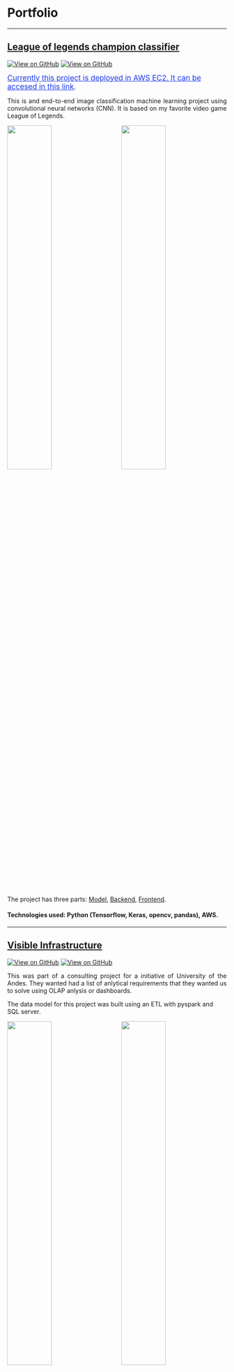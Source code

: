 # Portfolio
---

## [League of legends champion classifier](https://jglobaton10.github.io/LeagueOfLegendsChampionClassifier/)
[![View on GitHub](https://img.shields.io/badge/AWS-View_Web_App-orange?logo=Amazon)](http://ec2-18-191-142-227.us-east-2.compute.amazonaws.com/)
[![View on GitHub](https://img.shields.io/badge/GitHub-View_on_GitHub-blue?logo=GitHub)](https://github.com/jglobaton10/LeagueOfLegendsChampionClassifier)

<a href="http://ec2-18-191-142-227.us-east-2.compute.amazonaws.com/" style="color:#1B39ED; font-size:17px;" align="center"> Currently this project is deployed in AWS EC2. It can be accesed in this  link</a>.

<p align="justify">
This is and end-to-end image classification machine learning project using convolutional neural networks (CNN). It is based on my favorite video game <bold>League of Legends</bold>.
</p>
<p>
<img src="images/lol_gif_part_1_Trim-_2_.gif" width="45%"/>
&nbsp; &nbsp;  &nbsp;  &nbsp;
<img src="images/lol_gif_part_1_Trim.gif" width="45%"/>
</p>

The project has three parts: [Model](https://github.com/jglobaton10/LeagueOfLegendsChampionClassifier/blob/main/model/model.ipynb), [Backend](https://github.com/jglobaton10/LeagueOfLegendsChampionClassifier/blob/main/Flaskserver/server.py), [Frontend](https://github.com/jglobaton10/LeagueOfLegendsChampionClassifier/tree/main/Front_end).

#### Technologies used: Python (Tensorflow, Keras, opencv, pandas), AWS. 
---

## [Visible Infrastructure](https://jglobaton10.github.io/Visibleinfrastructure/)
[![View on GitHub](https://img.shields.io/badge/PowerBI-N_passengers_vs_empty_seats-yellow?logo=PowerBI)](https://app.powerbi.com/view?r=eyJrIjoiNTg2NmRjYzEtYWM0NS00NzQzLTliMGMtNDI1NTY1ZDc1ZjBmIiwidCI6IjQ0ODhlODRkLWI3NjMtNDUzOC1hY2EyLWU1ZTEwNGNlNTI0NiIsImMiOjN9&pageName=ReportSection)
[![View on GitHub](https://img.shields.io/badge/PowerBI-GDP_vs_N_of_flights-yellow?logo=PowerBI)](https://app.powerbi.com/view?r=eyJrIjoiNzM5MzIzYzMtY2E1Yy00MDg3LWI3ODYtMzQ3NDVlNGE5OGRmIiwidCI6IjQ0ODhlODRkLWI3NjMtNDUzOC1hY2EyLWU1ZTEwNGNlNTI0NiIsImMiOjN9&pageName=ReportSection)

<p align="justify">
This was part of a consulting project for a initiative of University of the Andes. They wanted had a list of anlytical requirements that they wanted us to solve using OLAP anlysis or dashboards. 

The data model for this project was built using an ETL with pyspark and SQL server. 
</p>
  
<p>
<img src="images/infraestructra visible2.gif" width="45%"/>
&nbsp; &nbsp;  &nbsp;  &nbsp;
<img src="images/infraestructura visible.gif" width="45%"/>
</p>


#### Technologies used: PowerBI, Python (pandas, pyspark, numpy, seaborn), SQL, SQL server. 
---

## [Legends of Runaterra Anlytics](https://github.com/jglobaton10/legendsOfRunaterraAnlytics)
[![View on GitHub](https://img.shields.io/badge/GitHub-View_on_GitHub-blue?logo=GitHub)](https://github.com/jglobaton10/legendsOfRunaterraAnlytics)
[![View on GitHub](https://img.shields.io/badge/PowerBI-View_on_PowerBI-yellow?logo=PowerBI)](https://app.powerbi.com/view?r=eyJrIjoiZjI4ZjUwNGEtMjVjZS00NzY2LTg4YTktNWI1MTdkNzFjNTk1IiwidCI6IjQ0ODhlODRkLWI3NjMtNDUzOC1hY2EyLWU1ZTEwNGNlNTI0NiIsImMiOjN9&pageName=ReportSection)


<p align="justify">
The objective of this project was to produce analytics about each card set of the popular collectible card game Legends of Runaterra. Each of the pages of the report represent a region of the game. 
  
This is an ongoing project. 
</p>
  
<p>
<img src="images/legendsOrR.gif" width="45%"/>
&nbsp; &nbsp;  &nbsp;  &nbsp;
<img src="images/lengendOfRuna2.gif" width="45%"/>
</p>


#### Technologies used: PowerBI, Python (pandas, pyspark, numpy, seaborn), SQL, SQL server. 
---

## Steam top 100 games

[![View on GitHub](https://img.shields.io/badge/PowerBI-View_on_PowerBI-yellow?logo=PowerBI)](https://app.powerbi.com/view?r=eyJrIjoiZDJmNDEwNjEtYzBjNS00YTgwLThlYTgtYWQyMTQ0NTc3M2FmIiwidCI6IjQ0ODhlODRkLWI3NjMtNDUzOC1hY2EyLWU1ZTEwNGNlNTI0NiIsImMiOjN9&pageName=ReportSection)


<p align="justify">
This project was one of my first approaches to PowerBI. Here, I analysed data from the 100 most popular games on steam. In particular,  The number of current players versus the number in their lunching day, the perception about the game and their distribution based on game genre.  
</p>
  

<img src="images/steam top100 1.gif" width="100%"/>

#### Technologies used: PowerBI, Python (pandas, pyspark, numpy, seaborn, matplotlib).
---

